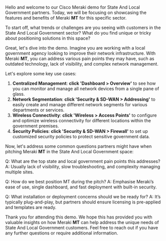 Hello and welcome to our Cisco Meraki demo for State And Local Government partners. Today, we will be focusing on showcasing the features and benefits of Meraki **MT** for this specific sector.

To start off, what trends or challenges are you seeing with customers in the State And Local Government sector? What do you find unique or tricky about positioning solutions in this space?

Great, let's dive into the demo. Imagine you are working with a local government agency looking to improve their network infrastructure. With Meraki **MT**, you can address various pain points they may have, such as outdated technology, lack of visibility, and complex network management.

Let's explore some key use cases:
1. **Centralized Management**: **click 'Dashboard > Overview'** to see how you can monitor and manage all network devices from a single pane of glass.
2. **Network Segmentation**: **click 'Security & SD-WAN > Addressing'** to easily create and manage different network segments for various departments or services.
3. **Wireless Connectivity**: **click 'Wireless > Access Points'** to configure and optimize wireless connectivity for different locations within the government premises.
4. **Security Policies**: **click 'Security & SD-WAN > Firewall'** to set up customized security policies to protect sensitive government data.

Now, let's address some common questions partners might have when pitching Meraki **MT** in the State And Local Government space:

Q: What are the top state and local government pain points this addresses?
A: Usually lack of visibility, slow troubleshooting, and complexity managing multiple sites.

Q: How do we best position MT during the pitch?
A: Emphasise Meraki’s ease of use, single dashboard, and fast deployment with built-in security.

Q: What installation or deployment concerns should we be ready for?
A: It’s typically plug-and-play, but partners should ensure licensing is pre-applied and templates are ready.

Thank you for attending this demo. We hope this has provided you with valuable insights on how Meraki **MT** can help address the unique needs of State And Local Government customers. Feel free to reach out if you have any further questions or require additional information.